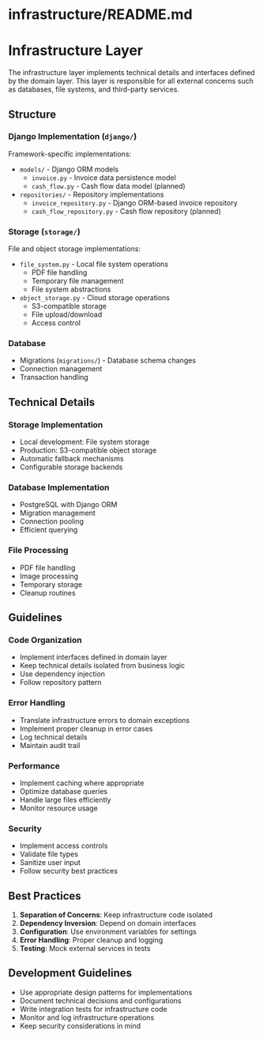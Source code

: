 # infrastructure/README.md

# Infrastructure Layer

The infrastructure layer implements technical details and interfaces defined by the domain layer. This layer is responsible for all external concerns such as databases, file systems, and third-party services.

## Structure

### Django Implementation (`django/`)
Framework-specific implementations:
- `models/` - Django ORM models
  - `invoice.py` - Invoice data persistence model
  - `cash_flow.py` - Cash flow data model (planned)
- `repositories/` - Repository implementations
  - `invoice_repository.py` - Django ORM-based invoice repository
  - `cash_flow_repository.py` - Cash flow repository (planned)

### Storage (`storage/`)
File and object storage implementations:
- `file_system.py` - Local file system operations
  - PDF file handling
  - Temporary file management
  - File system abstractions
- `object_storage.py` - Cloud storage operations
  - S3-compatible storage
  - File upload/download
  - Access control

### Database
- Migrations (`migrations/`) - Database schema changes
- Connection management
- Transaction handling

## Technical Details

### Storage Implementation
- Local development: File system storage
- Production: S3-compatible object storage
- Automatic fallback mechanisms
- Configurable storage backends

### Database Implementation
- PostgreSQL with Django ORM
- Migration management
- Connection pooling
- Efficient querying

### File Processing
- PDF file handling
- Image processing
- Temporary storage
- Cleanup routines

## Guidelines

### Code Organization
- Implement interfaces defined in domain layer
- Keep technical details isolated from business logic
- Use dependency injection
- Follow repository pattern

### Error Handling
- Translate infrastructure errors to domain exceptions
- Implement proper cleanup in error cases
- Log technical details
- Maintain audit trail

### Performance
- Implement caching where appropriate
- Optimize database queries
- Handle large files efficiently
- Monitor resource usage

### Security
- Implement access controls
- Validate file types
- Sanitize user input
- Follow security best practices

## Best Practices

1. **Separation of Concerns**: Keep infrastructure code isolated
2. **Dependency Inversion**: Depend on domain interfaces
3. **Configuration**: Use environment variables for settings
4. **Error Handling**: Proper cleanup and logging
5. **Testing**: Mock external services in tests

## Development Guidelines

- Use appropriate design patterns for implementations
- Document technical decisions and configurations
- Write integration tests for infrastructure code
- Monitor and log infrastructure operations
- Keep security considerations in mind